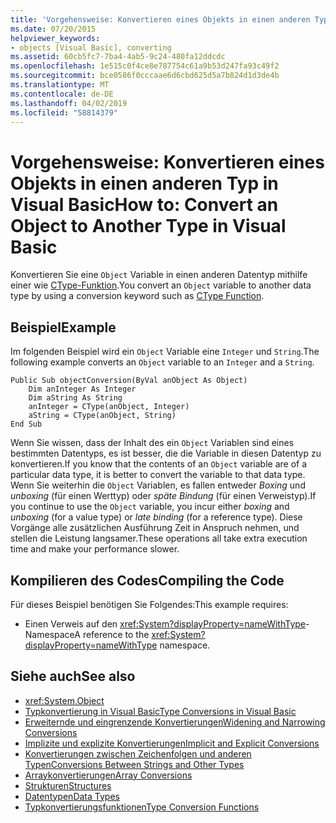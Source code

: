```yaml
---
title: 'Vorgehensweise: Konvertieren eines Objekts in einen anderen Typ in Visual Basic'
ms.date: 07/20/2015
helpviewer_keywords:
- objects [Visual Basic], converting
ms.assetid: 60cb5fc7-7ba4-4ab5-9c24-480fa12ddcdc
ms.openlocfilehash: 1e515c0f4ce8e787754c61a9b53d247fa93c49f2
ms.sourcegitcommit: bce0586f0cccaae6d6cbd625d5a7b824d1d3de4b
ms.translationtype: MT
ms.contentlocale: de-DE
ms.lasthandoff: 04/02/2019
ms.locfileid: "58814379"
---
```

# <a name="how-to-convert-an-object-to-another-type-in-visual-basic"></a><span data-ttu-id="1f3eb-102">Vorgehensweise: Konvertieren eines Objekts in einen anderen Typ in Visual Basic</span><span class="sxs-lookup"><span data-stu-id="1f3eb-102">How to: Convert an Object to Another Type in Visual Basic</span></span>
<span data-ttu-id="1f3eb-103">Konvertieren Sie eine `Object` Variable in einen anderen Datentyp mithilfe einer wie [CType-Funktion](../../../../visual-basic/language-reference/functions/ctype-function.md).</span><span class="sxs-lookup"><span data-stu-id="1f3eb-103">You convert an `Object` variable to another data type by using a conversion keyword such as [CType Function](../../../../visual-basic/language-reference/functions/ctype-function.md).</span></span>  
  
## <a name="example"></a><span data-ttu-id="1f3eb-104">Beispiel</span><span class="sxs-lookup"><span data-stu-id="1f3eb-104">Example</span></span>  
 <span data-ttu-id="1f3eb-105">Im folgenden Beispiel wird ein `Object` Variable eine `Integer` und `String`.</span><span class="sxs-lookup"><span data-stu-id="1f3eb-105">The following example converts an `Object` variable to an `Integer` and a `String`.</span></span>  
  
```  
Public Sub objectConversion(ByVal anObject As Object)  
    Dim anInteger As Integer  
    Dim aString As String  
    anInteger = CType(anObject, Integer)  
    aString = CType(anObject, String)  
End Sub  
```  
  
 <span data-ttu-id="1f3eb-106">Wenn Sie wissen, dass der Inhalt des ein `Object` Variablen sind eines bestimmten Datentyps, es ist besser, die die Variable in diesen Datentyp zu konvertieren.</span><span class="sxs-lookup"><span data-stu-id="1f3eb-106">If you know that the contents of an `Object` variable are of a particular data type, it is better to convert the variable to that data type.</span></span> <span data-ttu-id="1f3eb-107">Wenn Sie weiterhin die `Object` Variablen, es fallen entweder *Boxing* und *unboxing* (für einen Werttyp) oder *späte Bindung* (für einen Verweistyp).</span><span class="sxs-lookup"><span data-stu-id="1f3eb-107">If you continue to use the `Object` variable, you incur either *boxing* and *unboxing* (for a value type) or *late binding* (for a reference type).</span></span> <span data-ttu-id="1f3eb-108">Diese Vorgänge alle zusätzlichen Ausführung Zeit in Anspruch nehmen, und stellen die Leistung langsamer.</span><span class="sxs-lookup"><span data-stu-id="1f3eb-108">These operations all take extra execution time and make your performance slower.</span></span>  
  
## <a name="compiling-the-code"></a><span data-ttu-id="1f3eb-109">Kompilieren des Codes</span><span class="sxs-lookup"><span data-stu-id="1f3eb-109">Compiling the Code</span></span>  
 <span data-ttu-id="1f3eb-110">Für dieses Beispiel benötigen Sie Folgendes:</span><span class="sxs-lookup"><span data-stu-id="1f3eb-110">This example requires:</span></span>  
  
-   <span data-ttu-id="1f3eb-111">Einen Verweis auf den <xref:System?displayProperty=nameWithType>-Namespace</span><span class="sxs-lookup"><span data-stu-id="1f3eb-111">A reference to the <xref:System?displayProperty=nameWithType> namespace.</span></span>  
  
## <a name="see-also"></a><span data-ttu-id="1f3eb-112">Siehe auch</span><span class="sxs-lookup"><span data-stu-id="1f3eb-112">See also</span></span>

- <xref:System.Object>
- [<span data-ttu-id="1f3eb-113">Typkonvertierung in Visual Basic</span><span class="sxs-lookup"><span data-stu-id="1f3eb-113">Type Conversions in Visual Basic</span></span>](../../../../visual-basic/programming-guide/language-features/data-types/type-conversions.md)
- [<span data-ttu-id="1f3eb-114">Erweiternde und eingrenzende Konvertierungen</span><span class="sxs-lookup"><span data-stu-id="1f3eb-114">Widening and Narrowing Conversions</span></span>](../../../../visual-basic/programming-guide/language-features/data-types/widening-and-narrowing-conversions.md)
- [<span data-ttu-id="1f3eb-115">Implizite und explizite Konvertierungen</span><span class="sxs-lookup"><span data-stu-id="1f3eb-115">Implicit and Explicit Conversions</span></span>](../../../../visual-basic/programming-guide/language-features/data-types/implicit-and-explicit-conversions.md)
- [<span data-ttu-id="1f3eb-116">Konvertierungen zwischen Zeichenfolgen und anderen Typen</span><span class="sxs-lookup"><span data-stu-id="1f3eb-116">Conversions Between Strings and Other Types</span></span>](../../../../visual-basic/programming-guide/language-features/data-types/conversions-between-strings-and-other-types.md)
- [<span data-ttu-id="1f3eb-117">Arraykonvertierungen</span><span class="sxs-lookup"><span data-stu-id="1f3eb-117">Array Conversions</span></span>](../../../../visual-basic/programming-guide/language-features/data-types/array-conversions.md)
- [<span data-ttu-id="1f3eb-118">Strukturen</span><span class="sxs-lookup"><span data-stu-id="1f3eb-118">Structures</span></span>](../../../../visual-basic/programming-guide/language-features/data-types/structures.md)
- [<span data-ttu-id="1f3eb-119">Datentypen</span><span class="sxs-lookup"><span data-stu-id="1f3eb-119">Data Types</span></span>](../../../../visual-basic/language-reference/data-types/index.md)
- [<span data-ttu-id="1f3eb-120">Typkonvertierungsfunktionen</span><span class="sxs-lookup"><span data-stu-id="1f3eb-120">Type Conversion Functions</span></span>](../../../../visual-basic/language-reference/functions/type-conversion-functions.md)
